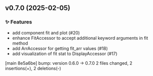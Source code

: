 ## v0.7.0 (2025-02-05)

### ✨ Features

- add component fit and plot (#20)
- enhance FitAccessor to accept additional keyword arguments in fit method
- add ArrAccessor for getting fit_arr values (#18)
- add visualization of fit stat to DisplayAccessor (#17)

[main 8e5a6be] bump: version 0.6.0 → 0.7.0
 2 files changed, 2 insertions(+), 2 deletions(-)

